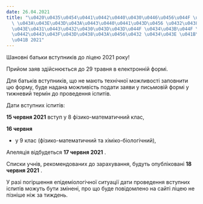 ```yaml
---
date: 26.04.2021
title: "\u0420\u0435\u0454\u0441\u0442\u0440\u0430\u0446\u0456\u044F \u043D\u0430\
  \ \u043A\u043E\u043D\u043A\u0443\u0440\u0441\u043D\u0456 \u0432\u0438\u043F\u0440\
  \u043E\u0431\u0443\u0432\u0430\u043D\u043D\u044F \u0434\u043B\u044F \u0432\u0441\
  \u0442\u0443\u043F\u043D\u0438\u043A\u0456\u0432 \u0434\u043E \u041B\u0424\u041C\
  \u041B 2021"
---
```

Шановні батьки вступників до ліцею 2021 року!

Прийом заяв здійснюється до 29 травня в електронній формі.

Для батьків вступників, що не мають технічної можливості заповнити цю форму, буде надана можливість подати заяви у письмовій формі у тижневий термін до проведення іспитів.

Дати вступних іспитів:

**15 червня 2021**
вступ у 8
фізико-математичний клас,

**16 червня**
- у 9
клас (фізико-математичний та хіміко-біологічний),

Апеляція відбудеться
**17 червня 2021**
.

Списки учнів, рекомендованих до зарахування, будуть опубліковані
**18 червня 2021**
.

У разі погіршення епідеміологічної ситуації дати проведення вступних іспитів можуть бути змінені, про що буде повідомлено на сайті ліцею не пізніше ніж за тиждень.